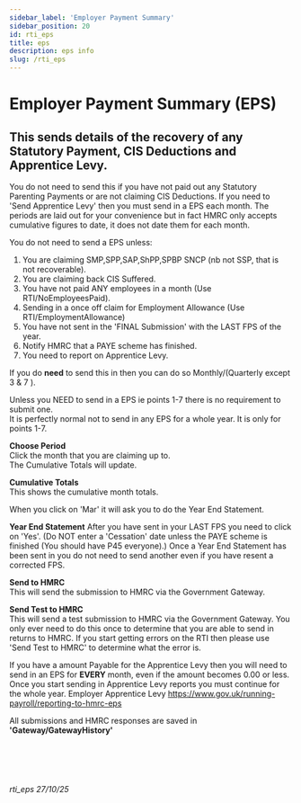```yaml
---
sidebar_label: 'Employer Payment Summary'
sidebar_position: 20
id: rti_eps
title: eps
description: eps info
slug: /rti_eps
---
```


# Employer Payment Summary (EPS)

## This sends details of the recovery of any Statutory Payment, CIS Deductions and Apprentice Levy.

You do not need to send this if you have not paid out any Statutory Parenting Payments or are not claiming CIS Deductions.
If you need to 'Send Apprentice Levy' then you must send in a EPS each month.
The periods are laid out for your convenience but in fact HMRC only accepts cumulative figures to date, it does not date them for each month.


You do not need to send a EPS unless:  
1) You are claiming SMP,SPP,SAP,ShPP,SPBP SNCP (nb not SSP, that is not recoverable).   
2) You are claiming back CIS Suffered.  
3) You have not paid ANY employees in a month (Use RTI/NoEmployeesPaid).  
4) Sending in a once off claim for Employment Allowance (Use RTI/EmploymentAllowance)  
5) You have not sent in the 'FINAL Submission' with the LAST FPS of the year.  
6) Notify HMRC that a PAYE scheme has finished.  
7) You need to report on Apprentice Levy.  



If you do **need** to send this in then you can do so Monthly/(Quarterly except 3 & 7 ).

Unless you NEED to send in a EPS ie points 1-7 there is no requirement to submit one.  
It is perfectly normal not to send in any EPS for a whole year. It is only for points 1-7.



**Choose Period**  
Click the month that you are claiming up to.  
The Cumulative Totals will update.

**Cumulative Totals**  
This shows the cumulative month totals.

When you click on 'Mar' it will ask you to do the Year End Statement.

**Year End Statement** 
After you have sent in your LAST FPS you need to click on 'Yes'.
(Do NOT enter a 'Cessation' date unless the PAYE scheme is finished (You should have P45 everyone).) Once a Year End Statement has been sent in you do not need to send another even if you have resent a corrected FPS.

**Send to HMRC**\
This will send the submission to HMRC via the Government Gateway.


**Send Test to HMRC**\
This will send a test submission to HMRC via the Government Gateway. You only ever need to do this once to determine that you are able to send in returns to HMRC. If you start getting errors on the RTI then please use 'Send Test to HMRC' to determine what the error is.


If you have a amount Payable for the Apprentice Levy then you will need to send in an EPS for **EVERY** month, even if the amount becomes 0.00 or less. Once you start sending in Apprentice Levy reports you must continue for the whole year.
Employer Apprentice Levy
https://www.gov.uk/running-payroll/reporting-to-hmrc-eps

All submissions and HMRC responses are saved in **'Gateway/GatewayHistory'**
<br/>
<br/>
<br/>
<br/>
<br/>
###### rti_eps 27/10/25